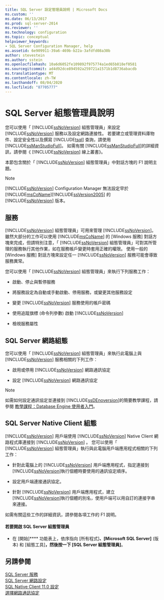 ```yaml
---
title: SQL Server 設定管理員說明 | Microsoft Docs
ms.custom: ''
ms.date: 06/13/2017
ms.prod: sql-server-2014
ms.reviewer: ''
ms.technology: configuration
ms.topic: conceptual
helpviewer_keywords:
- SQL Server Configuration Manager, help
ms.assetid: 6e909911-39a6-469b-b22a-3afdfd08a30b
author: stevestein
ms.author: sstein
ms.openlocfilehash: 10a6d6052fe109892f975774a1ed65b818ef0581
ms.sourcegitcommit: ad4d92dce894592a259721a1571b1d8736abacdb
ms.translationtype: MT
ms.contentlocale: zh-TW
ms.lasthandoff: 08/04/2020
ms.locfileid: "87705777"
---
```

# <a name="sql-server-configuration-manager-help"></a>SQL Server 組態管理員說明
  您可以使用「 [!INCLUDE[ssNoVersion](../../includes/ssnoversion-md.md)] 組態管理員」來設定 [!INCLUDE[ssNoVersion](../../includes/ssnoversion-md.md)] 服務以及設定網路連接性。 若要建立或管理資料庫物件、設定安全性以及撰寫 [!INCLUDE[tsql](../../includes/tsql-md.md)] 查詢，請使用 [!INCLUDE[ssManStudioFull](../../includes/ssmanstudiofull-md.md)]。 如需有關 [!INCLUDE[ssManStudioFull](../../includes/ssmanstudiofull-md.md)]的詳細資訊，請參閱《 [!INCLUDE[ssNoVersion](../../includes/ssnoversion-md.md)] 線上叢書》。  
  
 本節包含關於「 [!INCLUDE[ssNoVersion](../../includes/ssnoversion-md.md)] 組態管理員」中對話方塊的 F1 說明主題。  
  
> [!NOTE]  
>  [!INCLUDE[ssNoVersion](../../includes/ssnoversion-md.md)] Configuration Manager 無法設定早於 [!INCLUDE[msCoName](../../includes/msconame-md.md)][!INCLUDE[ssVersion2005](../../includes/ssversion2005-md.md)] 的 [!INCLUDE[ssNoVersion](../../includes/ssnoversion-md.md)] 版本。  
  
## <a name="services"></a>服務  
 [!INCLUDE[ssNoVersion](../../includes/ssnoversion-md.md)] 組態管理員」可用來管理 [!INCLUDE[ssNoVersion](../../includes/ssnoversion-md.md)]。 雖然大部分的工作可以使用 [!INCLUDE[msCoName](../../includes/msconame-md.md)] 的 [Windows 服務] 對話方塊來完成，但請特別注意，「 [!INCLUDE[ssNoVersion](../../includes/ssnoversion-md.md)] 組態管理員」可對其所管理的服務執行其他作業，如在服務帳戶變更時套用正確的權限。 使用一般的 [Windows 服務] 對話方塊來設定任一 [!INCLUDE[ssNoVersion](../../includes/ssnoversion-md.md)] 服務可能會導致服務異常。  
  
 您可以使用「 [!INCLUDE[ssNoVersion](../../includes/ssnoversion-md.md)] 組態管理員」來執行下列服務工作：  
  
-   啟動、停止與暫停服務  
  
-   將服務設定為自動或手動啟動、停用服務，或變更其他服務設定  
  
-   變更 [!INCLUDE[ssNoVersion](../../includes/ssnoversion-md.md)] 服務使用的帳戶密碼  
  
-   使用追蹤旗標 (命令列參數) 啟動 [!INCLUDE[ssNoVersion](../../includes/ssnoversion-md.md)]  
  
-   檢視服務屬性  
  
## <a name="sql-server-network-configuration"></a>SQL Server 網路組態  
 您可以使用「 [!INCLUDE[ssNoVersion](../../includes/ssnoversion-md.md)] 組態管理員」來執行此電腦上與 [!INCLUDE[ssNoVersion](../../includes/ssnoversion-md.md)] 服務相關的下列工作：  
  
-   啟用或停用 [!INCLUDE[ssNoVersion](../../includes/ssnoversion-md.md)] 網路通訊協定  
  
-   設定 [!INCLUDE[ssNoVersion](../../includes/ssnoversion-md.md)] 網路通訊協定  
  
> [!NOTE]  
>  如需如何設定通訊協定並連接到 [!INCLUDE[ssDEnoversion](../../includes/ssdenoversion-md.md)]的簡要教學課程，請參閱 [教學課程：Database Engine 使用者入門](../../relational-databases/tutorial-getting-started-with-the-database-engine.md)。  
  
## <a name="sql-server-native-client-configuration"></a>SQL Server Native Client 組態  
 [!INCLUDE[ssNoVersion](../../includes/ssnoversion-md.md)] 用戶端使用 [!INCLUDE[ssNoVersion](../../includes/ssnoversion-md.md)] Native Client 網路程式庫連接到 [!INCLUDE[ssNoVersion](../../includes/ssnoversion-md.md)] 。 您可以使用「 [!INCLUDE[ssNoVersion](../../includes/ssnoversion-md.md)] 組態管理員」執行與此電腦用戶端應用程式相關的下列工作：  
  
-   針對此電腦上的 [!INCLUDE[ssNoVersion](../../includes/ssnoversion-md.md)] 用戶端應用程式，指定連接到 [!INCLUDE[ssNoVersion](../../includes/ssnoversion-md.md)]執行個體時要使用的通訊協定順序。  
  
-   設定用戶端連接通訊協定。  
  
-   針對 [!INCLUDE[ssNoVersion](../../includes/ssnoversion-md.md)] 用戶端應用程式，建立 [!INCLUDE[ssNoVersion](../../includes/ssnoversion-md.md)]執行個體的別名，使用戶端可以用自訂的連接字串來連接。  
  
 如需有關這些工作的詳細資訊，請參閱各項工作的 F1 說明。  
  
#### <a name="to-open-sql-server-configuration-manager"></a>若要開啟 SQL Server 組態管理員  
  
-   在 [開始]**** 功能表上，依序指向 [所有程式]****、[Microsoft SQL Server]**** \(版本) 和 [組態工具]****，然後按一下 [SQL Server 組態管理員]****。  
  
## <a name="see-also"></a>另請參閱  
 [SQL Server 服務](../../../2014/tools/configuration-manager/sql-server-services.md)   
 [SQL Server 網路設定](sql-server-network-configuration.md)   
 [SQL Native Client 11.0 設定](../../../2014/tools/configuration-manager/sql-native-client-11-0-configuration.md)   
 [選擇網路通訊協定](../../../2014/tools/configuration-manager/choosing-a-network-protocol.md)  
  
  
